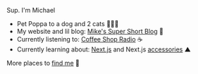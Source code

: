 Sup. I'm Michael

- Pet Poppa to a dog and 2 cats 🐶🐱🐱
- My website and lil blog: [Mike's Super Short Blog](https://michaelraymond.dev/) 📝
- Currently listening to: [Coffee Shop Radio](https://www.youtube.com/watch?v=lP26UCnoH9s) ☕
- Currently learning about: [Next.js](https://nextjs.org/learn?utm_source=next-site&utm_medium=homepage-cta&utm_campaign=home) and Next.js [accessories](https://vercel.com/) ▲

More places to [find me](https://michaelraymond.dev/links) 🔗
